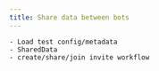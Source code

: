 ```yaml
---
title: Share data between bots
---
```


    - Load test config/metadata
    - SharedData
    - create/share/join invite workflow 
